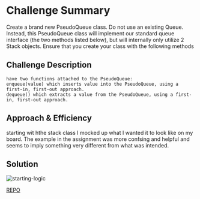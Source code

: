 # Challenge Summary
<!-- Short summary or background information -->

Create a brand new PseudoQueue class. Do not use an existing Queue. Instead, this PseudoQueue class will implement our standard queue interface (the two methods listed below), but will internally only utilize 2 Stack objects. Ensure that you create your class with the following methods

## Challenge Description
<!-- Description of the challenge -->
    have two functions attached to the PseudoQueue:
    enqueue(value) which inserts value into the PseudoQueue, using a first-in, first-out approach.
    dequeue() which extracts a value from the PseudoQueue, using a first-in, first-out approach.
## Approach & Efficiency
<!-- What approach did you take? Why? What is the Big O space/time for this approach? -->
starting wit hthe stack class I mocked up what I wanted it to look like on my board. The example in the assignment was more confsing and helpful and seems to imply something very different from what was intended.  

## Solution
<!-- Embedded whiteboard image -->


![starting-logic]("./assets/ll-zip-logic.jpg")

[REPO](https://github.com/TrunkOfUkuleles/data-structures-and-algorithms/tree/queue-with-stacks)